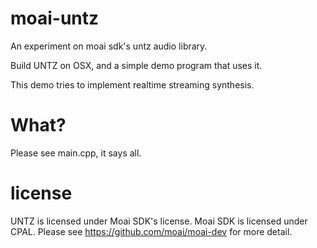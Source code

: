 # moai-untz
An experiment on moai sdk's untz audio library.

Build UNTZ on OSX, and a simple demo program that uses it.

This demo tries to implement realtime streaming synthesis.

# What?

Please see main.cpp, it says all.

# license

UNTZ is licensed under Moai SDK's license.
Moai SDK is licensed under CPAL.
Please see https://github.com/moai/moai-dev for more detail.


